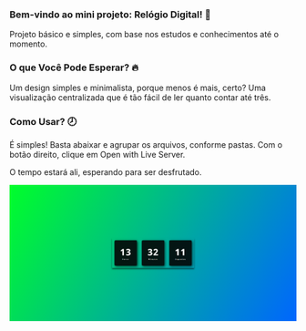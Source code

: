 ### Bem-vindo ao mini projeto: Relógio Digital! 🎉

Projeto básico e simples, com base nos estudos e conhecimentos até o momento.


### O que Você Pode Esperar? 🔥

Um design simples e minimalista, porque menos é mais, certo?
Uma visualização centralizada que é tão fácil de ler quanto contar até três.


### Como Usar? 🕗

É simples! Basta abaixar e agrupar os arquivos, conforme pastas.
Com o botão direito, clique em Open with Live Server.

O tempo estará ali, esperando para ser desfrutado.

![Relógio Digital](assets/relogioDigital.png)
